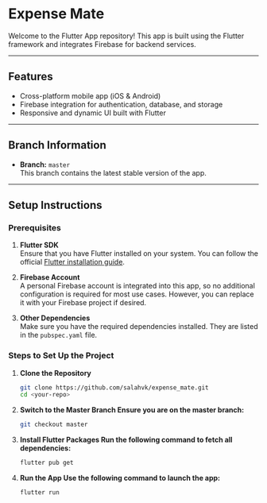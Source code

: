 # Expense Mate

Welcome to the Flutter App repository! This app is built using the Flutter framework and integrates Firebase for backend services.

---

## Features
- Cross-platform mobile app (iOS & Android)
- Firebase integration for authentication, database, and storage
- Responsive and dynamic UI built with Flutter

---

## Branch Information
- **Branch:** `master`  
  This branch contains the latest stable version of the app.

---

## Setup Instructions

### Prerequisites
1. **Flutter SDK**  
   Ensure that you have Flutter installed on your system. You can follow the official [Flutter installation guide](https://flutter.dev/docs/get-started/install).

2. **Firebase Account**  
   A personal Firebase account is integrated into this app, so no additional configuration is required for most use cases. However, you can replace it with your Firebase project if desired.

3. **Other Dependencies**  
   Make sure you have the required dependencies installed. They are listed in the `pubspec.yaml` file.

### Steps to Set Up the Project
1. **Clone the Repository**
   ```bash
   git clone https://github.com/salahvk/expense_mate.git
   cd <your-repo>
2. **Switch to the Master Branch Ensure you are on the master branch:**
   ```bash
   git checkout master
3. **Install Flutter Packages Run the following command to fetch all dependencies:**
   ```bash
   flutter pub get
4. **Run the App Use the following command to launch the app:**
   ```bash
   flutter run

